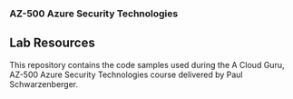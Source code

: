 ### AZ-500 Azure Security Technologies
## Lab Resources

This repository contains the code samples used during the A Cloud Guru, AZ-500 Azure Security Technologies course delivered by Paul Schwarzenberger. 
